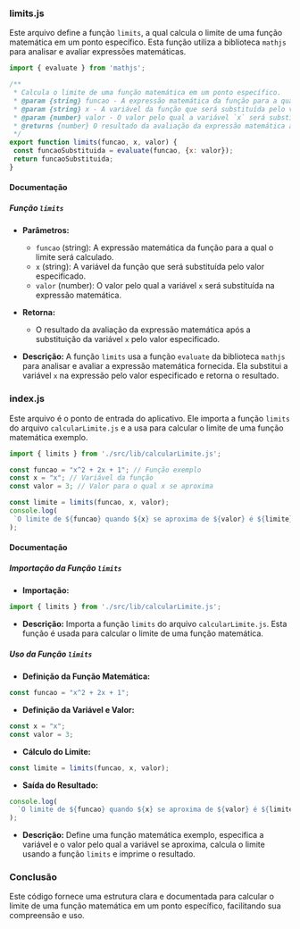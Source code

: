 ### limits.js

Este arquivo define a função `limits`, a qual calcula o limite de uma função matemática em um ponto específico. Esta função utiliza a biblioteca `mathjs` para analisar e avaliar expressões matemáticas.

```javascript
import { evaluate } from 'mathjs';

/**
 * Calcula o limite de uma função matemática em um ponto específico.
 * @param {string} funcao - A expressão matemática da função para a qual o limite será calculado.
 * @param {string} x - A variável da função que será substituída pelo valor especificado.
 * @param {number} valor - O valor pelo qual a variável `x` será substituída na expressão matemática.
 * @returns {number} O resultado da avaliação da expressão matemática após a substituição da variável `x` pelo valor especificado.
 */
export function limits(funcao, x, valor) {
 const funcaoSubstituida = evaluate(funcao, {x: valor});
 return funcaoSubstituida;
}
```

#### Documentação

##### Função `limits`

- **Parâmetros:**
  - `funcao` (string): A expressão matemática da função para a qual o limite será calculado.
  - `x` (string): A variável da função que será substituída pelo valor especificado.
  - `valor` (number): O valor pelo qual a variável `x` será substituída na expressão matemática.

- **Retorna:**
  - O resultado da avaliação da expressão matemática após a substituição da variável `x` pelo valor especificado.

- **Descrição:**
  A função `limits` usa a função `evaluate` da biblioteca `mathjs` para analisar e avaliar a expressão matemática fornecida. Ela substitui a variável `x` na expressão pelo valor especificado e retorna o resultado.

### index.js

Este arquivo é o ponto de entrada do aplicativo. Ele importa a função `limits` do arquivo `calcularLimite.js` e a usa para calcular o limite de uma função matemática exemplo.

```javascript
import { limits } from './src/lib/calcularLimite.js';

const funcao = "x^2 + 2x + 1"; // Função exemplo
const x = "x"; // Variável da função
const valor = 3; // Valor para o qual x se aproxima

const limite = limits(funcao, x, valor);
console.log(
 `O limite de ${funcao} quando ${x} se aproxima de ${valor} é ${limite}`
);
```

#### Documentação

##### Importação da Função `limits`

- **Importação:**
 ```javascript
 import { limits } from './src/lib/calcularLimite.js';
 ```

- **Descrição:**
  Importa a função `limits` do arquivo `calcularLimite.js`. Esta função é usada para calcular o limite de uma função matemática.

##### Uso da Função `limits`

- **Definição da Função Matemática:**
 ```javascript
 const funcao = "x^2 + 2x + 1";
 ```

- **Definição da Variável e Valor:**
 ```javascript
 const x = "x";
 const valor = 3;
 ```

- **Cálculo do Limite:**
 ```javascript
 const limite = limits(funcao, x, valor);
 ```

- **Saída do Resultado:**
 ```javascript
 console.log(
   `O limite de ${funcao} quando ${x} se aproxima de ${valor} é ${limite}`
 );
 ```

- **Descrição:**
 Define uma função matemática exemplo, especifica a variável e o valor pelo qual a variável se aproxima, calcula o limite usando a função `limits` e imprime o resultado.

### Conclusão

Este código fornece uma estrutura clara e documentada para calcular o limite de uma função matemática em um ponto específico, facilitando sua compreensão e uso.